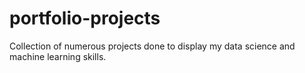 # portfolio-projects
Collection of numerous projects done to display my data science and machine learning skills. 
